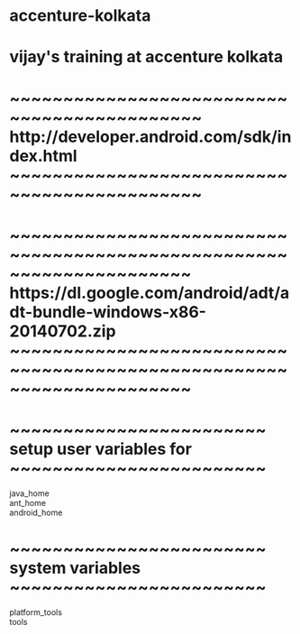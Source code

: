 accenture-kolkata
=================
<h1>
vijay's training at accenture kolkata  <br/>
</h1>

<h1>
~~~~~~~~~~~~~~~~~~~~~~~~~~~~~~~~~~~~~~~~~~~~
http://developer.android.com/sdk/index.html  <br/>
~~~~~~~~~~~~~~~~~~~~~~~~~~~~~~~~~~~~~~~~~~~~
</h1>

<h1>
~~~~~~~~~~~~~~~~~~~~~~~~~~~~~~~~~~~~~~~~~~~~~~~~~~~~~~~~~~~~~~~~~~~~~
https://dl.google.com/android/adt/adt-bundle-windows-x86-20140702.zip  <br/>
~~~~~~~~~~~~~~~~~~~~~~~~~~~~~~~~~~~~~~~~~~~~~~~~~~~~~~~~~~~~~~~~~~~~~
</h1>

<h1>
~~~~~~~~~~~~~~~~~~~~~~~~
setup user variables for  <br/>
~~~~~~~~~~~~~~~~~~~~~~~~
</h1>
java_home <br/>
ant_home <br/>
android_home <br/>

<h1>
~~~~~~~~~~~~~~~~~~~~~~~~
system variables  <br/>
~~~~~~~~~~~~~~~~~~~~~~~~
</h1>
platform_tools <br/>
tools <br/>